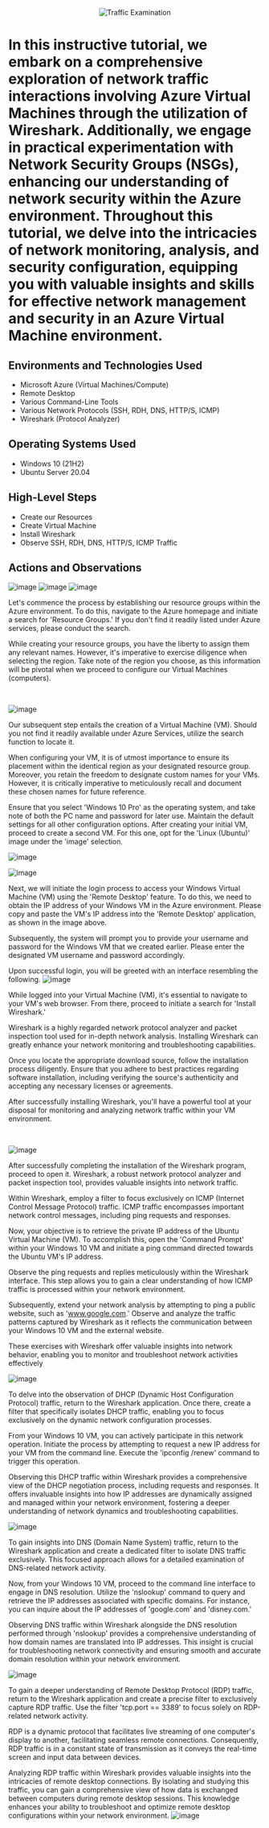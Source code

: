 <p align="center">
<img src="https://i.imgur.com/Ua7udoS.png" alt="Traffic Examination"/>
</p>

<h1>In this instructive tutorial, we embark on a comprehensive exploration of network traffic interactions involving Azure Virtual Machines through the utilization of Wireshark. Additionally, we engage in practical experimentation with Network Security Groups (NSGs), enhancing our understanding of network security within the Azure environment. Throughout this tutorial, we delve into the intricacies of network monitoring, analysis, and security configuration, equipping you with valuable insights and skills for effective network management and security in an Azure Virtual Machine environment. <br />



<h2>Environments and Technologies Used</h2>

- Microsoft Azure (Virtual Machines/Compute)
- Remote Desktop
- Various Command-Line Tools
- Various Network Protocols (SSH, RDH, DNS, HTTP/S, ICMP)
- Wireshark (Protocol Analyzer)

<h2>Operating Systems Used </h2>

- Windows 10 (21H2)
- Ubuntu Server 20.04

<h2>High-Level Steps</h2>

- Create our Resources
- Create Virtual Machine
- Install Wireshark
- Observe SSH, RDH, DNS, HTTP/S, ICMP Traffic

<h2>Actions and Observations</h2>

![image](https://github.com/justinmccuff/azure-network-protocols/assets/143865133/a4344f8f-1f11-4894-ae19-38967276734f)
![image](https://github.com/justinmccuff/azure-network-protocols/assets/143865133/3a5a91a7-3820-4f42-b311-73329b8f947e)
![image](https://github.com/justinmccuff/azure-network-protocols/assets/143865133/7fd697ff-56c7-42b2-a780-d4148a5d40ab)

<p>
Let's commence the process by establishing our resource groups within the Azure environment. To do this, navigate to the Azure homepage and initiate a search for 'Resource Groups.' If you don't find it readily listed under Azure services, please conduct the search.

While creating your resource groups, you have the liberty to assign them any relevant names. However, it's imperative to exercise diligence when selecting the region. Take note of the region you choose, as this information will be pivotal when we proceed to configure our Virtual Machines (computers).
</p>
<br />

![image](https://github.com/justinmccuff/azure-network-protocols/assets/143865133/61ce7de1-5b48-467e-9b77-e4f8fcc9d31c)

Our subsequent step entails the creation of a Virtual Machine (VM). Should you not find it readily available under Azure Services, utilize the search function to locate it.

When configuring your VM, it is of utmost importance to ensure its placement within the identical region as your designated resource group. Moreover, you retain the freedom to designate custom names for your VMs. However, it is critically imperative to meticulously recall and document these chosen names for future reference.

Ensure that you select 'Windows 10 Pro' as the operating system, and take note of both the PC name and password for later use. Maintain the default settings for all other configuration options. After creating your initial VM, proceed to create a second VM. For this one, opt for the 'Linux (Ubuntu)' image under the 'image' selection.

![image](https://github.com/justinmccuff/azure-network-protocols/assets/143865133/61985342-2f64-4295-8b11-ae28b40ce632)


![image](https://github.com/justinmccuff/azure-network-protocols/assets/143865133/16afc86f-f8a4-4915-b1ac-d2e66c1780b9)

<p>
Next, we will initiate the login process to access your Windows Virtual Machine (VM) using the 'Remote Desktop' feature. To do this, we need to obtain the IP address of your Windows VM in the Azure environment. Please copy and paste the VM's IP address into the 'Remote Desktop' application, as shown in the image above.

Subsequently, the system will prompt you to provide your username and password for the Windows VM that we created earlier. Please enter the designated VM username and password accordingly.

Upon successful login, you will be greeted with an interface resembling the following.
![image](https://github.com/justinmccuff/azure-network-protocols/assets/143865133/0c1bea19-bd04-4fc3-8532-31c11c4de1ce)

While logged into your Virtual Machine (VM), it's essential to navigate to your VM's web browser. From there, proceed to initiate a search for 'Install Wireshark.'

Wireshark is a highly regarded network protocol analyzer and packet inspection tool used for in-depth network analysis. Installing Wireshark can greatly enhance your network monitoring and troubleshooting capabilities.

Once you locate the appropriate download source, follow the installation process diligently. Ensure that you adhere to best practices regarding software installation, including verifying the source's authenticity and accepting any necessary licenses or agreements.

After successfully installing Wireshark, you'll have a powerful tool at your disposal for monitoring and analyzing network traffic within your VM environment.
</p>
<br />

![image](https://github.com/justinmccuff/azure-network-protocols/assets/143865133/f76c9ed2-2e8d-46b3-9504-d6b8255ccac4)

<p>
After successfully completing the installation of the Wireshark program, proceed to open it. Wireshark, a robust network protocol analyzer and packet inspection tool, provides valuable insights into network traffic.

Within Wireshark, employ a filter to focus exclusively on ICMP (Internet Control Message Protocol) traffic. ICMP traffic encompasses important network control messages, including ping requests and responses.

Now, your objective is to retrieve the private IP address of the Ubuntu Virtual Machine (VM). To accomplish this, open the 'Command Prompt' within your Windows 10 VM and initiate a ping command directed towards the Ubuntu VM's IP address.

Observe the ping requests and replies meticulously within the Wireshark interface. This step allows you to gain a clear understanding of how ICMP traffic is processed within your network environment.

Subsequently, extend your network analysis by attempting to ping a public website, such as 'www.google.com.' Observe and analyze the traffic patterns captured by Wireshark as it reflects the communication between your Windows 10 VM and the external website.

These exercises with Wireshark offer valuable insights into network behavior, enabling you to monitor and troubleshoot network activities effectively 

  ![image](https://github.com/justinmccuff/azure-network-protocols/assets/143865133/91b7ffb5-3b70-4be4-b985-4a66ecbdf2de)


To delve into the observation of DHCP (Dynamic Host Configuration Protocol) traffic, return to the Wireshark application. Once there, create a filter that specifically isolates DHCP traffic, enabling you to focus exclusively on the dynamic network configuration processes.

From your Windows 10 VM, you can actively participate in this network operation. Initiate the process by attempting to request a new IP address for your VM from the command line. Execute the 'ipconfig /renew' command to trigger this operation.

Observing this DHCP traffic within Wireshark provides a comprehensive view of the DHCP negotiation process, including requests and responses. It offers invaluable insights into how IP addresses are dynamically assigned and managed within your network environment, fostering a deeper understanding of network dynamics and troubleshooting capabilities.

![image](https://github.com/justinmccuff/azure-network-protocols/assets/143865133/afd52767-8659-4436-8a17-44ec25eeefe6)

To gain insights into DNS (Domain Name System) traffic, return to the Wireshark application and create a dedicated filter to isolate DNS traffic exclusively. This focused approach allows for a detailed examination of DNS-related network activity.

Now, from your Windows 10 VM, proceed to the command line interface to engage in DNS resolution. Utilize the 'nslookup' command to query and retrieve the IP addresses associated with specific domains. For instance, you can inquire about the IP addresses of 'google.com' and 'disney.com.'

Observing DNS traffic within Wireshark alongside the DNS resolution performed through 'nslookup' provides a comprehensive understanding of how domain names are translated into IP addresses. This insight is crucial for troubleshooting network connectivity and ensuring smooth and accurate domain resolution within your network environment.

![image](https://github.com/justinmccuff/azure-network-protocols/assets/143865133/ac7246e5-8302-4fa2-a3b1-c9e10889de43)

To gain a deeper understanding of Remote Desktop Protocol (RDP) traffic, return to the Wireshark application and create a precise filter to exclusively capture RDP traffic. Use the filter 'tcp.port == 3389' to focus solely on RDP-related network activity.

RDP is a dynamic protocol that facilitates live streaming of one computer's display to another, facilitating seamless remote connections. Consequently, RDP traffic is in a constant state of transmission as it conveys the real-time screen and input data between devices.

Analyzing RDP traffic within Wireshark provides valuable insights into the intricacies of remote desktop connections. By isolating and studying this traffic, you can gain a comprehensive view of how data is exchanged between computers during remote desktop sessions. This knowledge enhances your ability to troubleshoot and optimize remote desktop configurations within your network environment.
![image](https://github.com/justinmccuff/azure-network-protocols/assets/143865133/8bf6201f-4fa7-444d-b065-8083cc0be0ef)

</p>
<br />

